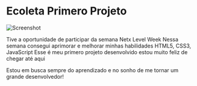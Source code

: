 # Ecoleta Primero Projeto

![Screenshot](Ecoleta.png)

Tive a oportunidade de participar da semana Netx Level Week
Nessa semana consegui aprimorar e melhorar minhas habilidades HTML5, CSS3, JavaScript
Esse é meu primero projeto desenvolvido estou muito feliz de chegar até aqui

Estou em busca sempre do aprendizado e no sonho de me tornar um grande desenvolvedor!



